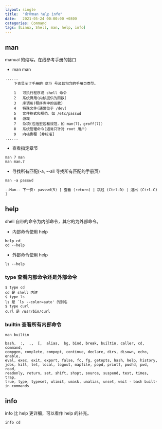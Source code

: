 ```yaml
---
layout: single
title:  "命令man help info"
date:   2021-05-24 00:00:00 +0800
categories: Command
tags: [Linux, Shell, man, help, info]
---
```


## man
manual 的缩写。在线参考手册的接口

* man man
```shell
......
    下表显示了手册的 章节 号及其包含的手册页类型。

    1   可执行程序或 shell 命令
    2   系统调用(内核提供的函数)
    3   库调用(程序库中的函数)
    4   特殊文件(通常位于 /dev)
    5   文件格式和规范，如 /etc/passwd
    6   游戏
    7   杂项(包括宏包和规范，如 man(7)，groff(7))
    8   系统管理命令(通常只针对 root 用户)
    9   内核例程 [非标准]
......
```

* 查看指定章节
```shell
man 7 man
man man.7
```

* 寻找所有匹配(-a, --all 寻找所有匹配的手册页)
```shell
man -a passwd
```
```shell
--Man-- 下一页: passwd(5) [ 查看 (return) | 跳过 (Ctrl-D) | 退出 (Ctrl-C) ]
```

## help
shell 自带的命令为内部命令，其它的为外部命令。

* 内部命令使用 help
```shell
help cd
cd --help
```

* 外部命令使用 help
```shell
ls --help
```

### type 查看内部命令还是外部命令
```shell
$ type cd
cd 是 shell 内建
$ type ls
ls 是 `ls --color=auto' 的别名
$ type curl
curl 是 /usr/bin/curl
```

### builtin 查看所有内部命令
```shell
man builtin
```
```shell
bash,  :,  .,  [,  alias,  bg, bind, break, builtin, caller, cd, command, 
compgen, complete, compopt, continue, declare, dirs, disown, echo, enable, 
eval, exec, exit, export, false, fc, fg, getopts, hash, help, history, 
jobs, kill, let, local, logout, mapfile, popd, printf, pushd, pwd, read, 
readonly, return, set, shift, shopt, source, suspend, test, times, trap, 
true, type, typeset, ulimit, umask, unalias, unset, wait - bash built-in commands
```

## info
info 比 help 更详细，可以看作 help 的补充。

```shell
info cd
```
